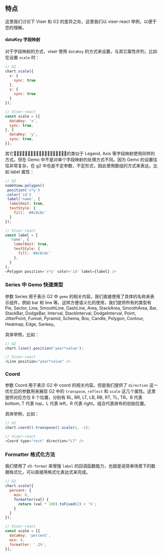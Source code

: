 ## 特点

这里我们讨论下 Viser 和 G2 的差异之处，这里我们以 viser-react 举例，以便于您的理解。

#### dataKey 字段映射

对于字段映射的方式，viser 使用 `dataKey` 的方式来设置，与其它属性并列，比如在设置 `scale` 时：

```js
// G2
chart.scale({
  x: {
    sync: true
  },
  y: {
    sync: true
  }
});

// Viser-react
const scale = [{
  dataKey: 'x',
  sync: true,
}, {
  dataKey: 'y',
  sync: true,
}];
```

其它的类似于 Legend, Axis 等字段映射使用同样的方式。但在 Gemo 中不是对单个字段映射的处理方式不同。因为 Gemo 的设置往往非常复杂，在 g2 中也是不定参数，不定形式，因此使用数组的方式来表达。比如 label 属性：

```js
// G2
nodeView.polygon()
.position('x*y')
.color('id')
.label('name', {
  labelEmit: true,
  textStyle: {
    fill: '#8c8c8c'
  }
});

// Viser-react
const label = [
  'name', {
    labelEmit: true,
    textStyle: {
      fill: '#8c8c8c'
    },
  }
];
<Polygon position='x*y' color='id' label={label} />
```

### Series 中 Gemo 快速类型

参数 Series 用于表示 G2 中 `gemo` 的相关内容。我们直接使用了具体的名称来表示组件，例如 bar 和 line 等。这样方便语义化的使用，我们提供所有的类型有 Pie, Sector, Line, SmoothLine, DashLine, Area, StackArea, SmoothArea, Bar, StackBar, DodgeBar, Interval, StackInterval, DodgeInterval, Point, JitterPoint, Funnel, Pyramid, Schema, Box, Candle, Polygon, Contour, Heatmap, Edge, Sankey。

具体举例，比如：

```js
// G2
chart.line().position('year*value');

// Viser-react
<Line position="year*value" />
```

### Coord

参数 Coord 用于表示 G2 中 coord 的相关内容。但是我们提供了 `direction` 这一优化后的参数用来展现 G2 中的 `transpose`, `reflect` 和 `scale` 这几个属性。这里提供对应方位 8 个位置，分别有 BL, BR, LT, LB, RB, RT, TL, TR。B 代表 bottom, T 代表 top，L 代表 left，R 代表 right。组合代表排布的初始位置。

具体举例，比如：

```js
// G2
chart.coord().transpose().scale(1, -1);

// Viser-react
<Coord type="rect" direction="LT" />
```

### Formatter 格式化方法

我们使用了 `d3-format` 来增强 `label` 的回调函数能力，也就是说简单场景下的数据格式化，可以直接用格式化表达式来完成。

```js
// G2
chart.scale({
  percent: {
    min: 0,
    formatter(val) {
      return (val * 100).toFixed(2) + '%';
    }
  }
});

// Viser-react
const scale = [{
  dataKey: 'percent',
  min: 0,
  formatter: '.2%',
}];
```